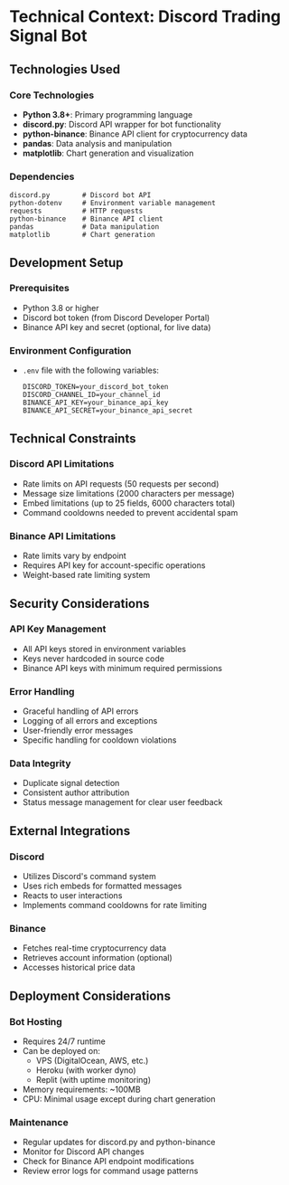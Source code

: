 # Technical Context: Discord Trading Signal Bot

## Technologies Used

### Core Technologies
- **Python 3.8+**: Primary programming language
- **discord.py**: Discord API wrapper for bot functionality
- **python-binance**: Binance API client for cryptocurrency data
- **pandas**: Data analysis and manipulation
- **matplotlib**: Chart generation and visualization

### Dependencies
```
discord.py        # Discord bot API
python-dotenv     # Environment variable management
requests          # HTTP requests
python-binance    # Binance API client
pandas            # Data manipulation
matplotlib        # Chart generation
```

## Development Setup

### Prerequisites
- Python 3.8 or higher
- Discord bot token (from Discord Developer Portal)
- Binance API key and secret (optional, for live data)

### Environment Configuration
- `.env` file with the following variables:
  ```
  DISCORD_TOKEN=your_discord_bot_token
  DISCORD_CHANNEL_ID=your_channel_id
  BINANCE_API_KEY=your_binance_api_key
  BINANCE_API_SECRET=your_binance_api_secret
  ```

## Technical Constraints

### Discord API Limitations
- Rate limits on API requests (50 requests per second)
- Message size limitations (2000 characters per message)
- Embed limitations (up to 25 fields, 6000 characters total)
- Command cooldowns needed to prevent accidental spam

### Binance API Limitations
- Rate limits vary by endpoint
- Requires API key for account-specific operations
- Weight-based rate limiting system

## Security Considerations

### API Key Management
- All API keys stored in environment variables
- Keys never hardcoded in source code
- Binance API keys with minimum required permissions

### Error Handling
- Graceful handling of API errors
- Logging of all errors and exceptions
- User-friendly error messages
- Specific handling for cooldown violations

### Data Integrity
- Duplicate signal detection
- Consistent author attribution
- Status message management for clear user feedback

## External Integrations

### Discord
- Utilizes Discord's command system
- Uses rich embeds for formatted messages
- Reacts to user interactions
- Implements command cooldowns for rate limiting

### Binance
- Fetches real-time cryptocurrency data
- Retrieves account information (optional)
- Accesses historical price data

## Deployment Considerations

### Bot Hosting
- Requires 24/7 runtime
- Can be deployed on:
  - VPS (DigitalOcean, AWS, etc.)
  - Heroku (with worker dyno)
  - Replit (with uptime monitoring)
- Memory requirements: ~100MB
- CPU: Minimal usage except during chart generation

### Maintenance
- Regular updates for discord.py and python-binance
- Monitor for Discord API changes
- Check for Binance API endpoint modifications 
- Review error logs for command usage patterns 